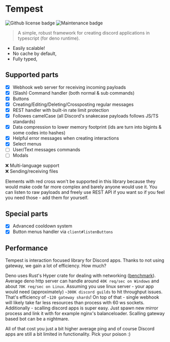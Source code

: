 # Tempest

<img alt="Github license badge" src="https://img.shields.io/github/license/Amatsagu/tempest" />
<img alt="Maintenance badge" src="https://img.shields.io/maintenance/yes/2024" />

> A simple, robust framework for creating discord applications in typescript (for deno runtime).

- Easily scalable!
- No cache by default,
- Fully typed,

## Supported parts

- [x] Webhook web server for receiving incoming payloads
- [x] (Slash) Command handler (both normal & sub commands)
- [x] Buttons
- [x] Creating/Editing/Deleting/Crossposting regular messages
- [x] REST handler with built-in rate limit protection
- [x] Followes camelCase (all Discord's snakecase payloads follows JS/TS standards)
- [x] Data compression to lower memory footprint (ids are turn into bigints & some codes into hashes)
- [x] Helpful error messages when creating interactions
- [x] Select menus
- [ ] User/Text messages commands
- [ ] Modals

❌ Multi-language support<br />
❌ Sending/receiving files

Elements with red cross won't be supported in this library because they would make code far more complex and barely
anyone would use it. You can listen to raw payloads and freely use REST API if you want so if you feel you need those -
add them for yourself.

## Special parts

- [x] Advanced cooldown system
- [x] Button menus handler via `client#listenButtons`

## Performance

Tempest is interaction focused library for Discord apps. Thanks to not using gateway, we gain a lot of efficiency. How
much?

Deno uses Rust's Hyper crate for dealing with networking
([benchmark](https://deno.land/benchmarks#http-server-throughput)). Average deno http server can handle around
`40K req/sec on Windows` and about `70K req/sec on Linux`. Assuming you use linux server - your app would need
(approximately) `~300K discord guilds` to hit throughput issues. That's efficiency of `~120 gateway shards`! On top of
that - single webhook will likely take far less resources than process with 60 ws sockets. Additionally - scalling
discord apps is super easy. Just spawn new mirror process and link it with for example nginx's balanceloader. Scalling
gateway based bot can be a nightmare.

All of that cost you just a bit higher average ping and of course Discord apps are still a bit limited in functionality.
Pick your poison :)
